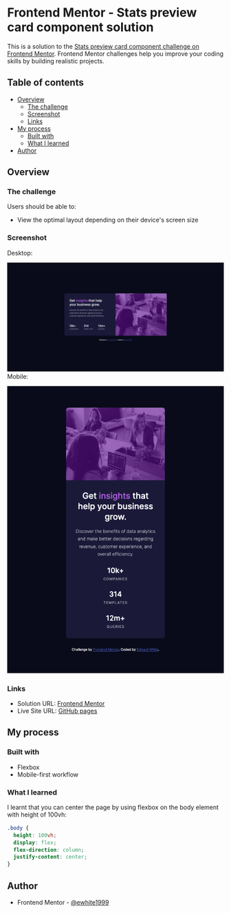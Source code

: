 # Frontend Mentor - Stats preview card component solution

This is a solution to the [Stats preview card component challenge on Frontend Mentor](https://www.frontendmentor.io/challenges/stats-preview-card-component-8JqbgoU62). Frontend Mentor challenges help you improve your coding skills by building realistic projects.

## Table of contents

- [Overview](#overview)
  - [The challenge](#the-challenge)
  - [Screenshot](#screenshot)
  - [Links](#links)
- [My process](#my-process)
  - [Built with](#built-with)
  - [What I learned](#what-i-learned)
- [Author](#author)

## Overview

### The challenge

Users should be able to:

- View the optimal layout depending on their device's screen size

### Screenshot

Desktop:

![](./screenshot_desktop.png)
Mobile:

![](./screenshot_mobile.png)

### Links

- Solution URL: [Frontend Mentor](https://www.frontendmentor.io/solutions/stats-preview-card-component-vanilla-css-only-vPS_1ugrA)
- Live Site URL: [GitHub pages](https://ewhite1999.github.io/stats-preview-card-component-main/)

## My process

### Built with

- Flexbox
- Mobile-first workflow

### What I learned

I learnt that you can center the page by using flexbox on the body element with height of 100vh:

```css
.body {
  height: 100vh;
  display: flex;
  flex-direction: column;
  justify-content: center;
}
```

## Author

- Frontend Mentor - [@ewhite1999](https://www.frontendmentor.io/profile/ewhite1999)

